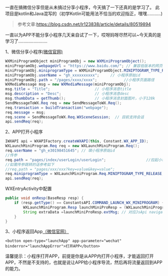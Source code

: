 一直在搞微信分享但是从未搞过分享小程序，今天搞了一下还真的是学习了。
此项目是kotlin和Java混写的（初学Kotlin可能用法不恰当的欢迎指正，嘿嘿...........)

>参考文章:https://blog.csdn.net/lr123838/article/details/80519894

一直以为APP不能分享小程序几天亲自试了一下，哎呀妈呀尽然可以~今天真的是学习了.......................


1、微信分享小程序[(微信官网)](https://open.weixin.qq.com/cgi-bin/showdocument?action=dir_list&t=resource/res_list&verify=1&id=open1419317340&token=ae4e632e7dcc175a183ce11346e0dfcd98399d82&lang=zh_CN)

```java
WXMiniProgramObject miniProgramObj = new WXMiniProgramObject();
miniProgramObj.webpageUrl = "https://www.baidu.com/"; // 兼容低版本的网页链接
miniProgramObj.miniprogramType = WXMiniProgramObject.MINIPTOGRAM_TYPE_RELEASE;// 正式版:0，测试版:1，体验版:2
miniProgramObj.userName = "gh_xxxxxxxxxx";     // 小程序原始id
miniProgramObj.path = "/pages/xxxx/xxxx";            //小程序页面路径 
WXMediaMessage msg = new WXMediaMessage(miniProgramObj);
msg.title = "Title";                    // 小程序消息title
msg.description = "Desc";               // 小程序消息desc
msg.thumbData = getThumb();             // 小程序消息封面图片，小于128k
SendMessageToWX.Req req = new SendMessageToWX.Req();
req.transaction = buildTransaction("webpage");
req.message = msg;
req.scene = SendMessageToWX.Req.WXSceneSession;  // 目前支持会话
api.sendReq(req);

```
2、APP打开小程序

```java
IWXAPI api = WXAPIFactory.createWXAPI(this, Constant.WX_APP_ID);
WXLaunchMiniProgram.Req req = new WXLaunchMiniProgram.Req();
req.userName = "gh_e30198451645"; // 填小程序原始id
//传参
req.path = "pages/index/userLogin/userLogin";                  //拉起小程序页面的可带参路径，不填默认拉起小程序首页
//如需传参跳转的话参考如下
//req.path = "pages/xxx/xxx?key=value&key=value";  
req.miniprogramType = WXLaunchMiniProgram.Req.MINIPTOGRAM_TYPE_RELEASE;// 可选打开 开发版，体验版和正式版
api.sendReq(req);
```
WXEntryActivity中配置
```java
public void onResp(BaseResp resp) {
    if (resp.getType() == ConstantsAPI.COMMAND_LAUNCH_WX_MINIPROGRAM) {
        WXLaunchMiniProgram.Resp launchMiniProResp = (WXLaunchMiniProgram.Resp) resp;
        String extraData =launchMiniProResp.extMsg; // 对应JsApi navigateBackApplication中的extraData字段数据
    }
}

```
3、小程序返回App[（微信官网）](https://developers.weixin.qq.com/miniprogram/dev/api/launchApp.html)

```wxml
<button open-type="launchApp" app-parameter="wechat" binderror="launchAppError">打开APP</button>
```
温馨提示：小程序打开APP，前提是你是从APP内打开小程序，才能返回打开APP，不然是不支持的，也就是说让APP给小程序导流，然后再将流量返回到APP的能力。

